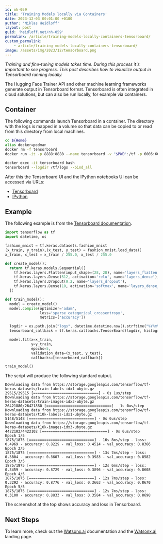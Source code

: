 ```yaml
---
id: nh-059
title: 'Training Models locally via Containers'
date: 2023-12-03 00:01:00 +0100
author: 'Niklas Heidloff'
layout: post
guid: 'heidloff.net/nh-059'
permalink: /article/training-models-locally-containers-tensorboard/
custom_permalink:
    - article/training-models-locally-containers-tensorboard/
image: /assets/img/2023/12/tensorboard.png
---
```


*Training and fine-tuning models takes time. During this process it's important to see progress. This post describes how to visualize output in Tensorboard running locally.*

The Hugging Face Trainer API and other machine learning frameworks generate output in Tensorboard format. Tensorboard is often integrated in cloud solutions, but can also be run locally, for example via containers.

## Container

The following commands launch Tensorboard in a container. The directory with the logs is mapped in a volume so that data can be copied to or read from this directory from local machines.

```bash
cd ${Home}
alias docker=podman
docker rm -f tensorboard
docker run -it -p 8888:8888 --name tensorboard -v "$PWD":/tf -p 6006:6006 tensorflow/tensorflow:latest-jupyter
```

```bash
docker exec -it tensorboard bash
tensorboard --logdir /tf/logs --bind_all
```

After this the Tensorboard UI and the IPython notebooks UI can be accessed via URLs:

* [Tensorboard](http://localhost:6006/)
* [IPython](http://localhost:8888/)

## Example

The following example is from the [Tensorboard documentation](https://www.tensorflow.org/tensorboard/tensorboard_in_notebooks).

```python
import tensorflow as tf
import datetime, os

fashion_mnist = tf.keras.datasets.fashion_mnist
(x_train, y_train),(x_test, y_test) = fashion_mnist.load_data()
x_train, x_test = x_train / 255.0, x_test / 255.0

def create_model():
  return tf.keras.models.Sequential([
    tf.keras.layers.Flatten(input_shape=(28, 28), name='layers_flatten'),
    tf.keras.layers.Dense(512, activation='relu', name='layers_dense'),
    tf.keras.layers.Dropout(0.2, name='layers_dropout'),
    tf.keras.layers.Dense(10, activation='softmax', name='layers_dense_2')
  ])

def train_model():
  model = create_model()
  model.compile(optimizer='adam',
                loss='sparse_categorical_crossentropy',
                metrics=['accuracy'])

  logdir = os.path.join("logs", datetime.datetime.now().strftime("%Y%m%d-%H%M%S"))
  tensorboard_callback = tf.keras.callbacks.TensorBoard(logdir, histogram_freq=1)

  model.fit(x=x_train, 
            y=y_train, 
            epochs=5, 
            validation_data=(x_test, y_test), 
            callbacks=[tensorboard_callback])

train_model()
```

The script will produce the following standard output.

```text
Downloading data from https://storage.googleapis.com/tensorflow/tf-keras-datasets/train-labels-idx1-ubyte.gz
29515/29515 [==============================] - 0s 1us/step
Downloading data from https://storage.googleapis.com/tensorflow/tf-keras-datasets/train-images-idx3-ubyte.gz
26421880/26421880 [==============================] - 1s 0us/step
Downloading data from https://storage.googleapis.com/tensorflow/tf-keras-datasets/t10k-labels-idx1-ubyte.gz
5148/5148 [==============================] - 0s 0us/step
Downloading data from https://storage.googleapis.com/tensorflow/tf-keras-datasets/t10k-images-idx3-ubyte.gz
4422102/4422102 [==============================] - 0s 0us/step
Epoch 1/5
1875/1875 [==============================] - 16s 8ms/step - loss: 0.4969 - accuracy: 0.8229 - val_loss: 0.4514 - val_accuracy: 0.8366
Epoch 2/5
1875/1875 [==============================] - 13s 7ms/step - loss: 0.3804 - accuracy: 0.8607 - val_loss: 0.3983 - val_accuracy: 0.8582
Epoch 3/5
1875/1875 [==============================] - 12s 6ms/step - loss: 0.3459 - accuracy: 0.8729 - val_loss: 0.3896 - val_accuracy: 0.8608
Epoch 4/5
1875/1875 [==============================] - 12s 7ms/step - loss: 0.3292 - accuracy: 0.8776 - val_loss: 0.3663 - val_accuracy: 0.8670
Epoch 5/5
1875/1875 [==============================] - 12s 7ms/step - loss: 0.3100 - accuracy: 0.8833 - val_loss: 0.3584 - val_accuracy: 0.8698
```

The screenshot at the top shows accuracy and loss in Tensorboard.

## Next Steps

To learn more, check out the [Watsonx.ai](https://eu-de.dataplatform.cloud.ibm.com/docs/content/wsj/analyze-data/fm-overview.html?context=wx&audience=wdp) documentation and the [Watsonx.ai](https://www.ibm.com/products/watsonx-ai) landing page.